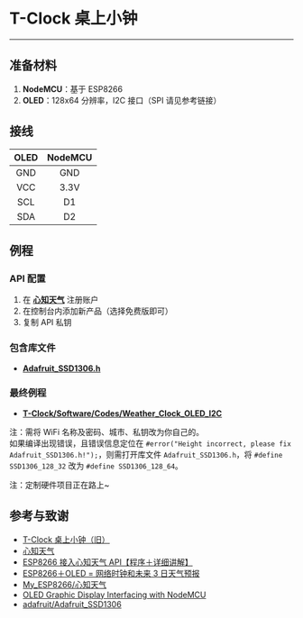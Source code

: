 # T-Clock 桌上小钟

---

## 准备材料

1. **NodeMCU**：基于 ESP8266
2. **OLED**：128x64 分辨率，I2C 接口（SPI 请见参考链接）

## 接线

| OLED  | NodeMCU |
| :---: | :-----: |
|  GND  |   GND   |
|  VCC  |  3.3V   |
|  SCL  |   D1    |
|  SDA  |   D2    |


## 例程

### API 配置

1. 在 [**心知天气**](https://www.seniverse.com/) 注册账户
2. 在控制台内添加新产品（选择免费版即可）
3. 复制 API 私钥

### 包含库文件

* [**Adafruit_SSD1306.h**](https://github.com/adafruit/Adafruit_SSD1306)

### 最终例程
* [**T-Clock/Software/Codes/Weather_Clock_OLED_I2C**](https://github.com/linyuxuanlin/T-Clock/tree/master/Software/Codes/Weather_Clock_OLED_I2C)

注：需将 WiFi 名称及密码、城市、私钥改为你自己的。  
如果编译出现错误，且错误信息定位在 `#error("Height incorrect, please fix Adafruit_SSD1306.h!");`，则需打开库文件 `Adafruit_SSD1306.h`，将 `#define SSD1306_128_32` 改为 `#define SSD1306_128_64`。


注：定制硬件项目正在路上~

## 参考与致谢
* [T-Clock 桌上小钟（旧）](../unlist/T-Clock桌上小钟（旧）.md)
* [心知天气](https://www.seniverse.com/)
* [ESP8266 接入心知天气 API【程序＋详细讲解】](https://www.bilibili.com/video/av89935868/?spm_id_from=333.788.b_636f6d6d656e74.4)
* [ESP8266＋OLED = 网络时钟和未来 3 日天气预报](https://www.bilibili.com/video/av88920975/)
* [My_ESP8266/心知天气](https://gitee.com/young_people_only_love_her/My_ESP8266/tree/master/%E5%BF%83%E7%9F%A5%E5%A4%A9%E6%B0%94)
* [OLED Graphic Display Interfacing with NodeMCU](https://www.electronicwings.com/nodemcu/oled-graphic-display-interfacing-with-nodemcu)
* [adafruit/Adafruit_SSD1306](https://github.com/adafruit/Adafruit_SSD1306)